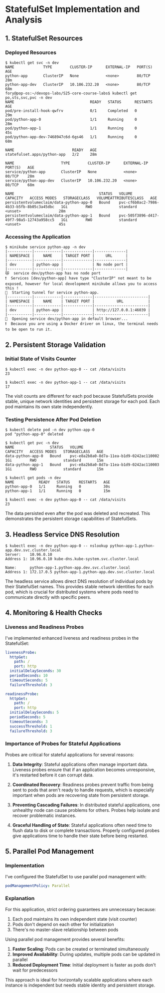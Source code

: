 # StatefulSet Implementation and Analysis

## 1. StatefulSet Resources

### Deployed Resources

```
$ kubectl get svc -n dev
NAME             TYPE        CLUSTER-IP      EXTERNAL-IP   PORT(S)   AGE
python-app       ClusterIP   None            <none>        80/TCP    28m
python-app-dev   ClusterIP   10.106.232.20   <none>        80/TCP    68m
fory@pop-os:~/devops-labs/S25-core-course-labs$ kubectl get po,sts,svc,pvc -n dev
NAME                                  READY   STATUS      RESTARTS   AGE
pod/pre-install-hook-qwfrv            0/1     Completed   0          29m
pod/python-app-0                      1/1     Running     0          28m
pod/python-app-1                      1/1     Running     0          45s
pod/python-app-dev-7468947c6d-6gs46   1/1     Running     0          68m

NAME                          READY   AGE
statefulset.apps/python-app   2/2     28m

NAME                     TYPE        CLUSTER-IP      EXTERNAL-IP   PORT(S)   AGE
service/python-app       ClusterIP   None            <none>        80/TCP    28m
service/python-app-dev   ClusterIP   10.106.232.20   <none>        80/TCP    68m

NAME                                      STATUS   VOLUME                                     CAPACITY   ACCESS MODES   STORAGECLASS   VOLUMEATTRIBUTESCLASS   AGE
persistentvolumeclaim/data-python-app-0   Bound    pvc-cf6b0ac2-7986-4b33-b5fb-8b05c3a45dbc   1Gi        RWO            standard       <unset>                 28m
persistentvolumeclaim/data-python-app-1   Bound    pvc-505f3896-d417-49f7-98a5-12743a958cc5   1Gi        RWO            standard       <unset>                 45s
```

### Accessing the Application

```
$ minikube service python-app -n dev
|-----------|------------|-------------|--------------|
| NAMESPACE |    NAME    | TARGET PORT |     URL      |
|-----------|------------|-------------|--------------|
| dev       | python-app |             | No node port |
|-----------|------------|-------------|--------------|
😿  service dev/python-app has no node port
❗  Services [dev/python-app] have type "ClusterIP" not meant to be exposed, however for local development minikube allows you to access this !
🏃  Starting tunnel for service python-app.
|-----------|------------|-------------|------------------------|
| NAMESPACE |    NAME    | TARGET PORT |          URL           |
|-----------|------------|-------------|------------------------|
| dev       | python-app |             | http://127.0.0.1:46039 |
|-----------|------------|-------------|------------------------|
🎉  Opening service dev/python-app in default browser...
❗  Because you are using a Docker driver on linux, the terminal needs to be open to run it.
```

## 2. Persistent Storage Validation

### Initial State of Visits Counter

```
$ kubectl exec -n dev python-app-0 -- cat /data/visits
23

$ kubectl exec -n dev python-app-1 -- cat /data/visits
17
```

The visit counts are different for each pod because StatefulSets provide stable, unique network identities and persistent storage for each pod. Each pod maintains its own state independently.

### Testing Persistence After Pod Deletion

```
$ kubectl delete pod -n dev python-app-0
pod "python-app-0" deleted

$ kubectl get pvc -n dev
NAME                STATUS   VOLUME                                     CAPACITY   ACCESS MODES   STORAGECLASS   AGE
data-python-app-0   Bound    pvc-e8a2b8a0-8d7a-11ea-b1d9-0242ac110002   1Gi        RWO            standard       15m
data-python-app-1   Bound    pvc-e8a2b8a0-8d7a-11ea-b1d9-0242ac110003   1Gi        RWO            standard       15m

$ kubectl get pods -n dev
NAME           READY   STATUS    RESTARTS   AGE
python-app-0   1/1     Running   0          30s
python-app-1   1/1     Running   0          15m

$ kubectl exec -n dev python-app-0 -- cat /data/visits
23
```

The data persisted even after the pod was deleted and recreated. This demonstrates the persistent storage capabilities of StatefulSets.

## 3. Headless Service DNS Resolution

```
$ kubectl exec -n dev python-app-0 -- nslookup python-app-1.python-app.dev.svc.cluster.local
Server:    10.96.0.10
Address 1: 10.96.0.10 kube-dns.kube-system.svc.cluster.local

Name:      python-app-1.python-app.dev.svc.cluster.local
Address 1: 172.17.0.5 python-app-1.python-app.dev.svc.cluster.local
```

The headless service allows direct DNS resolution of individual pods by their StatefulSet names. This provides stable network identities for each pod, which is crucial for distributed systems where pods need to communicate directly with specific peers.

## 4. Monitoring & Health Checks

### Liveness and Readiness Probes

I've implemented enhanced liveness and readiness probes in the StatefulSet:

```yaml
livenessProbe:
  httpGet:
    path: /
    port: http
  initialDelaySeconds: 30
  periodSeconds: 10
  timeoutSeconds: 5
  failureThreshold: 3

readinessProbe:
  httpGet:
    path: /
    port: http
  initialDelaySeconds: 5
  periodSeconds: 5
  timeoutSeconds: 3
  successThreshold: 1
  failureThreshold: 3
```

### Importance of Probes for Stateful Applications

Probes are critical for stateful applications for several reasons:

1. **Data Integrity**: Stateful applications often manage important data. Liveness probes ensure that if an application becomes unresponsive, it's restarted before it can corrupt data.

2. **Coordinated Recovery**: Readiness probes prevent traffic from being sent to pods that aren't ready to handle requests, which is especially important when pods are recovering state from persistent storage.

3. **Preventing Cascading Failures**: In distributed stateful applications, one unhealthy node can cause problems for others. Probes help isolate and recover problematic instances.

4. **Graceful Handling of State**: Stateful applications often need time to flush data to disk or complete transactions. Properly configured probes give applications time to handle their state before being restarted.

## 5. Parallel Pod Management

### Implementation

I've configured the StatefulSet to use parallel pod management with:

```yaml
podManagementPolicy: Parallel
```

### Explanation

For this application, strict ordering guarantees are unnecessary because:

1. Each pod maintains its own independent state (visit counter)
2. Pods don't depend on each other for initialization
3. There's no master-slave relationship between pods

Using parallel pod management provides several benefits:

1. **Faster Scaling**: Pods can be created or terminated simultaneously
2. **Improved Availability**: During updates, multiple pods can be updated in parallel
3. **Reduced Deployment Time**: Initial deployment is faster as pods don't wait for predecessors

This approach is ideal for horizontally scalable applications where each instance is independent but needs stable identity and persistent storage.
